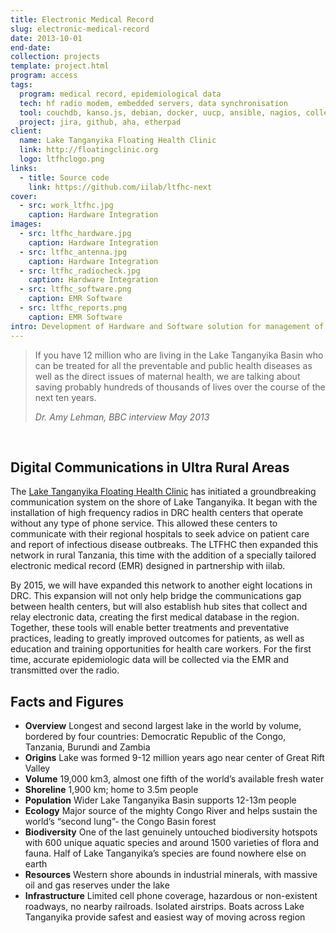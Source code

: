 ```yaml
---
title: Electronic Medical Record
slug: electronic-medical-record
date: 2013-10-01
end-date: 
collection: projects
template: project.html
program: access
tags:
  program: medical record, epidemiological data
  tech: hf radio modem, embedded servers, data synchronisation
  tool: couchdb, kanso.js, debian, docker, uucp, ansible, nagios, collectd
  project: jira, github, aha, etherpad
client: 
  name: Lake Tanganyika Floating Health Clinic
  link: http://floatingclinic.org
  logo: ltfhclogo.png
links:
  - title: Source code
    link: https://github.com/iilab/ltfhc-next
cover:
  - src: work_ltfhc.jpg
    caption: Hardware Integration
images:
  - src: ltfhc_hardware.jpg
    caption: Hardware Integration
  - src: ltfhc_antenna.jpg
    caption: Hardware Integration
  - src: ltfhc_radiocheck.jpg
    caption: Hardware Integration
  - src: ltfhc_software.png
    caption: EMR Software
  - src: ltfhc_reports.png
    caption: EMR Software
intro: Development of Hardware and Software solution for management of Electronic Medical Records with HF Radio Data synchronisation.
---
```


> If you have 12 million who are living in the Lake Tanganyika Basin who can be treated for all the preventable and public health diseases as well as the direct issues of maternal health, we are talking about saving probably hundreds of thousands of lives over the course of the next ten years. <footer><cite>Dr. Amy Lehman, BBC interview May 2013</cite></footer>

<br/>

## Digital Communications in Ultra Rural Areas

The [Lake Tanganyika Floating Health Clinic](http://floatingclinic.org) has initiated a groundbreaking communication system on the shore of Lake Tanganyika. It began with the installation of high frequency radios in DRC health centers that operate without any type of phone service. This allowed these centers to communicate with their regional hospitals to seek advice on patient care and report of infectious disease outbreaks. The LTFHC then expanded this network in rural Tanzania, this time with the addition of a specially tailored electronic medical record (EMR) designed in partnership with iilab.

By 2015, we will have expanded this network to another eight locations in DRC. This expansion will not only help bridge the communications gap between health centers, but will also establish hub sites that collect and relay electronic data, creating the first medical database in the region. Together, these tools will enable better treatments and preventative practices, leading to greatly improved outcomes for patients, as well as education and training opportunities for health care workers. For the first time, accurate epidemiologic data will be collected via the EMR and transmitted over the radio.

## Facts and Figures

 - **Overview**	Longest and second largest lake in the world by volume, bordered by four countries: Democratic Republic of the Congo, Tanzania, Burundi and Zambia
 - **Origins**	Lake was formed 9-12 million years ago near center of Great Rift Valley
 - **Volume**	19,000 km3, almost one fifth of the world’s available fresh water
 - **Shoreline**	1,900 km; home to 3.5m people
 - **Population**	Wider Lake Tanganyika Basin supports 12-13m people
 - **Ecology**	Major source of the mighty Congo River and helps sustain the world’s “second lung”- the Congo Basin forest
 - **Biodiversity**	One of the last genuinely untouched biodiversity hotspots with 600 unique aquatic species and around 1500 varieties of flora and fauna. Half of Lake Tanganyika’s species are found nowhere else on earth
 - **Resources**	Western shore abounds in industrial minerals, with massive oil and gas reserves under the lake
 - **Infrastructure**	Limited cell phone coverage, hazardous or non-existent roadways, no nearby railroads. Isolated airstrips. Boats across Lake Tanganyika provide safest and easiest way of moving across region